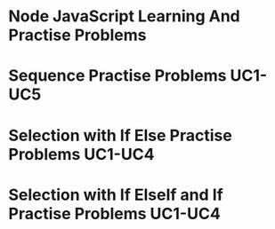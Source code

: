 # Node JavaScript Learning And Practise Problems
# Sequence Practise Problems UC1-UC5
# Selection with If Else Practise Problems UC1-UC4
# Selection with If ElseIf and If Practise Problems UC1-UC4
